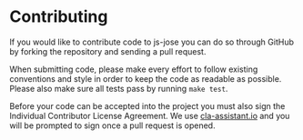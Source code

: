 # Contributing

If you would like to contribute code to js-jose you can do so through GitHub by
forking the repository and sending a pull request.

When submitting code, please make every effort to follow existing conventions
and style in order to keep the code as readable as possible. Please also make
sure all tests pass by running `make test`.

Before your code can be accepted into the project you must also sign the
Individual Contributor License Agreement.  We use [cla-assistant.io][1] and you
will be prompted to sign once a pull request is opened.

[1]: https://cla-assistant.io/

